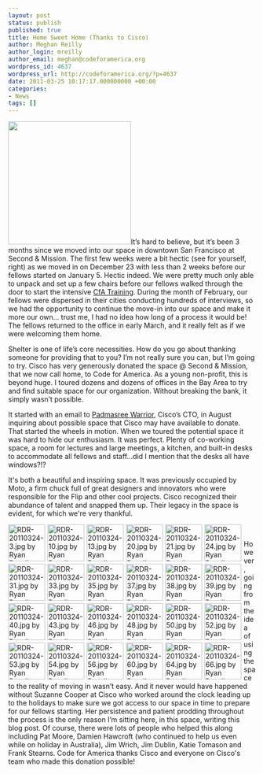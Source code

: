 ```yaml
---
layout: post
status: publish
published: true
title: Home Sweet Home (Thanks to Cisco)
author: Meghan Reilly
author_login: mreilly
author_email: meghan@codeforamerica.org
wordpress_id: 4637
wordpress_url: http://codeforamerica.org/?p=4637
date: 2011-03-25 10:17:17.000000000 +00:00
categories:
- News
tags: []
---
```

<img class="alignright" src="http://codeforamerica.org/img/crushed.jpg" alt="" width="250px" />It’s hard to believe, but it’s been 3 months since we moved into our space in downtown San Francisco at Second &amp; Mission. The first few weeks were a bit hectic (see for yourself, right) as we moved in on December 23 with less than 2 weeks before our fellows started on January 5. Hectic indeed. We were pretty much only able to unpack and set up a few chairs before our fellows walked through the door to start the intensive <a href="http://codeforamerica.org/the-2011-cfa-institute/">CfA Training</a>. During the month of February, our fellows were dispersed in their cities conducting hundreds of interviews, so we had the opportunity to continue the move-in into our space and make it more our own... trust me, I had no idea how long of a process it would be! The fellows returned to the office in early March, and it really felt as if we were welcoming them home.



Shelter is one of life’s core necessities. How do you go about thanking someone for providing that to you? I’m not really sure you can, but I’m going to try. Cisco has very generously donated the space @ Second &amp; Mission, that we now call home, to Code for America. As a young non-profit, this is beyond huge. I toured dozens and dozens of offices in the Bay Area to try and find suitable space for our organization. Without breaking the bank, it simply wasn’t possible.

<!--more-->

It started with an email to <a href="http://newsroom.cisco.com/dlls/execs/warrior-padmasree.html">Padmasree Warrior</a>, Cisco’s CTO, in August inquiring about possible space that Cisco may have available to donate. That started the wheels in motion. When we toured the potential space it was hard to hide our enthusiasm. It was perfect. Plenty of co-working space, a room for lectures and large meetings, a kitchen, and built-in desks to accommodate all fellows and staff...did I mention that the desks all have windows?!?



It's both a beautiful and inspiring space. It was previously occupied by Moto, a firm chuck full of great designers and innovators who were responsible for the Flip and other cool projects. Cisco recognized their abundance of talent and snapped them up. Their legacy in the space is evident, for which we're very thankful.

<div id="setThumbs" class="clearfix">

<div id="setThumbs-indv5556230721_div" class="setThumbs-indv"><span id="photo_thumb5556230721" class="photo_container pc_s"><a class="image_link" title="RDR-20110324-3.jpg by Ryan Resella" href="http://flickr.com/photos/lastminuteracer/5556230721/in/set-72157626216945817/"><img class="pc_img" src="http://farm6.static.flickr.com/5097/5556230721_dde073435d_s.jpg" border="0" alt="RDR-20110324-3.jpg by Ryan Resella" width="75" height="75" /></a></span></div>

<div id="setThumbs-indv5556816744_div" class="setThumbs-indv"><span id="photo_thumb5556816744" class="photo_container pc_s"><a class="image_link" title="RDR-20110324-10.jpg by Ryan Resella" href="http://flickr.com/photos/lastminuteracer/5556816744/in/set-72157626216945817/"><img class="pc_img" src="http://farm6.static.flickr.com/5259/5556816744_06a87725e4_s.jpg" border="0" alt="RDR-20110324-10.jpg by Ryan Resella" width="75" height="75" /></a></span></div>

<div id="setThumbs-indv5556817934_div" class="setThumbs-indv"><span id="photo_thumb5556817934" class="photo_container pc_s"><a class="image_link" title="RDR-20110324-13.jpg by Ryan Resella" href="http://flickr.com/photos/lastminuteracer/5556817934/in/set-72157626216945817/"><img class="pc_img" src="http://farm6.static.flickr.com/5174/5556817934_a1d591eded_s.jpg" border="0" alt="RDR-20110324-13.jpg by Ryan Resella" width="75" height="75" /></a></span></div>

<div id="setThumbs-indv5556234127_div" class="setThumbs-indv"><span id="photo_thumb5556234127" class="photo_container pc_s"><a class="image_link" title="RDR-20110324-20.jpg by Ryan Resella" href="http://flickr.com/photos/lastminuteracer/5556234127/in/set-72157626216945817/"><img class="pc_img" src="http://farm6.static.flickr.com/5181/5556234127_5e5365dcf7_s.jpg" border="0" alt="RDR-20110324-20.jpg by Ryan Resella" width="75" height="75" /></a></span></div>

<div id="setThumbs-indv5556235159_div" class="setThumbs-indv"><span id="photo_thumb5556235159" class="photo_container pc_s"><a class="image_link" title="RDR-20110324-21.jpg by Ryan Resella" href="http://flickr.com/photos/lastminuteracer/5556235159/in/set-72157626216945817/"><img class="pc_img" src="http://farm6.static.flickr.com/5099/5556235159_1ae99ac66a_s.jpg" border="0" alt="RDR-20110324-21.jpg by Ryan Resella" width="75" height="75" /></a></span></div>

<div id="setThumbs-indv5556821366_div" class="setThumbs-indv"><span id="photo_thumb5556821366" class="photo_container pc_s"><a class="image_link" title="RDR-20110324-24.jpg by Ryan Resella" href="http://flickr.com/photos/lastminuteracer/5556821366/in/set-72157626216945817/"><img class="pc_img" src="http://farm6.static.flickr.com/5099/5556821366_dd11b0fe15_s.jpg" border="0" alt="RDR-20110324-24.jpg by Ryan Resella" width="75" height="75" /></a></span></div>

<div id="setThumbs-indv5556239009_div" class="setThumbs-indv"><span id="photo_thumb5556239009" class="photo_container pc_s"><a class="image_link" title="RDR-20110324-31.jpg by Ryan Resella" href="http://flickr.com/photos/lastminuteracer/5556239009/in/set-72157626216945817/"><img class="pc_img" src="http://farm6.static.flickr.com/5139/5556239009_898da4c222_s.jpg" border="0" alt="RDR-20110324-31.jpg by Ryan Resella" width="75" height="75" /></a></span></div>

<div id="setThumbs-indv5556824792_div" class="setThumbs-indv"><span id="photo_thumb5556824792" class="photo_container pc_s"><a class="image_link" title="RDR-20110324-33.jpg by Ryan Resella" href="http://flickr.com/photos/lastminuteracer/5556824792/in/set-72157626216945817/"><img class="pc_img" src="http://farm6.static.flickr.com/5188/5556824792_9d277bb34c_s.jpg" border="0" alt="RDR-20110324-33.jpg by Ryan Resella" width="75" height="75" /></a></span></div>

<div id="setThumbs-indv5556825868_div" class="setThumbs-indv"><span id="photo_thumb5556825868" class="photo_container pc_s"><a class="image_link" title="RDR-20110324-35.jpg by Ryan Resella" href="http://flickr.com/photos/lastminuteracer/5556825868/in/set-72157626216945817/"><img class="pc_img" src="http://farm6.static.flickr.com/5264/5556825868_7fa21d8935_s.jpg" border="0" alt="RDR-20110324-35.jpg by Ryan Resella" width="75" height="75" /></a></span></div>

<div id="setThumbs-indv5556241985_div" class="setThumbs-indv"><span id="photo_thumb5556241985" class="photo_container pc_s"><a class="image_link" title="RDR-20110324-37.jpg by Ryan Resella" href="http://flickr.com/photos/lastminuteracer/5556241985/in/set-72157626216945817/"><img class="pc_img" src="http://farm6.static.flickr.com/5145/5556241985_0435e2d763_s.jpg" border="0" alt="RDR-20110324-37.jpg by Ryan Resella" width="75" height="75" /></a></span></div>

<div id="setThumbs-indv5556827802_div" class="setThumbs-indv"><span id="photo_thumb5556827802" class="photo_container pc_s"><a class="image_link" title="RDR-20110324-38.jpg by Ryan Resella" href="http://flickr.com/photos/lastminuteracer/5556827802/in/set-72157626216945817/"><img class="pc_img" src="http://farm6.static.flickr.com/5132/5556827802_7b5250d361_s.jpg" border="0" alt="RDR-20110324-38.jpg by Ryan Resella" width="75" height="75" /></a></span></div>

<div id="setThumbs-indv5556244089_div" class="setThumbs-indv"><span id="photo_thumb5556244089" class="photo_container pc_s"><a class="image_link" title="RDR-20110324-39.jpg by Ryan Resella" href="http://flickr.com/photos/lastminuteracer/5556244089/in/set-72157626216945817/"><img class="pc_img" src="http://farm6.static.flickr.com/5228/5556244089_b8981d3d63_s.jpg" border="0" alt="RDR-20110324-39.jpg by Ryan Resella" width="75" height="75" /></a></span></div>

<div id="setThumbs-indv5556244993_div" class="setThumbs-indv"><span id="photo_thumb5556244993" class="photo_container pc_s"><a class="image_link" title="RDR-20110324-40.jpg by Ryan Resella" href="http://flickr.com/photos/lastminuteracer/5556244993/in/set-72157626216945817/"><img class="pc_img" src="http://farm6.static.flickr.com/5057/5556244993_6c1b81892e_s.jpg" border="0" alt="RDR-20110324-40.jpg by Ryan Resella" width="75" height="75" /></a></span></div>

<div id="setThumbs-indv5556830844_div" class="setThumbs-indv"><span id="photo_thumb5556830844" class="photo_container pc_s"><a class="image_link" title="RDR-20110324-43.jpg by Ryan Resella" href="http://flickr.com/photos/lastminuteracer/5556830844/in/set-72157626216945817/"><img class="pc_img" src="http://farm6.static.flickr.com/5016/5556830844_9acbb080dd_s.jpg" border="0" alt="RDR-20110324-43.jpg by Ryan Resella" width="75" height="75" /></a></span></div>

<div id="setThumbs-indv5556247045_div" class="setThumbs-indv"><span id="photo_thumb5556247045" class="photo_container pc_s"><a class="image_link" title="RDR-20110324-46.jpg by Ryan Resella" href="http://flickr.com/photos/lastminuteracer/5556247045/in/set-72157626216945817/"><img class="pc_img" src="http://farm6.static.flickr.com/5141/5556247045_251bae56ae_s.jpg" border="0" alt="RDR-20110324-46.jpg by Ryan Resella" width="75" height="75" /></a></span></div>

<div id="setThumbs-indv5556248199_div" class="setThumbs-indv"><span id="photo_thumb5556248199" class="photo_container pc_s"><a class="image_link" title="RDR-20110324-48.jpg by Ryan Resella" href="http://flickr.com/photos/lastminuteracer/5556248199/in/set-72157626216945817/"><img class="pc_img" src="http://farm6.static.flickr.com/5264/5556248199_dbed1e1298_s.jpg" border="0" alt="RDR-20110324-48.jpg by Ryan Resella" width="75" height="75" /></a></span></div>

<div id="setThumbs-indv5556249071_div" class="setThumbs-indv"><span id="photo_thumb5556249071" class="photo_container pc_s"><a class="image_link" title="RDR-20110324-50.jpg by Ryan Resella" href="http://flickr.com/photos/lastminuteracer/5556249071/in/set-72157626216945817/"><img class="pc_img" src="http://farm6.static.flickr.com/5184/5556249071_039d917659_s.jpg" border="0" alt="RDR-20110324-50.jpg by Ryan Resella" width="75" height="75" /></a></span></div>

<div id="setThumbs-indv5556835076_div" class="setThumbs-indv"><span id="photo_thumb5556835076" class="photo_container pc_s"><a class="image_link" title="RDR-20110324-52.jpg by Ryan Resella" href="http://flickr.com/photos/lastminuteracer/5556835076/in/set-72157626216945817/"><img class="pc_img" src="http://farm6.static.flickr.com/5252/5556835076_4a687e0fb4_s.jpg" border="0" alt="RDR-20110324-52.jpg by Ryan Resella" width="75" height="75" /></a></span></div>

<div id="setThumbs-indv5556251069_div" class="setThumbs-indv"><span id="photo_thumb5556251069" class="photo_container pc_s"><a class="image_link" title="RDR-20110324-53.jpg by Ryan Resella" href="http://flickr.com/photos/lastminuteracer/5556251069/in/set-72157626216945817/"><img class="pc_img" src="http://farm6.static.flickr.com/5014/5556251069_0b97806124_s.jpg" border="0" alt="RDR-20110324-53.jpg by Ryan Resella" width="75" height="75" /></a></span></div>

<div id="setThumbs-indv5556836986_div" class="setThumbs-indv"><span id="photo_thumb5556836986" class="photo_container pc_s"><a class="image_link" title="RDR-20110324-54.jpg by Ryan Resella" href="http://flickr.com/photos/lastminuteracer/5556836986/in/set-72157626216945817/"><img class="pc_img" src="http://farm6.static.flickr.com/5261/5556836986_7a4cc88f3d_s.jpg" border="0" alt="RDR-20110324-54.jpg by Ryan Resella" width="75" height="75" /></a></span></div>

<div id="setThumbs-indv5556252839_div" class="setThumbs-indv"><span id="photo_thumb5556252839" class="photo_container pc_s"><a class="image_link" title="RDR-20110324-56.jpg by Ryan Resella" href="http://flickr.com/photos/lastminuteracer/5556252839/in/set-72157626216945817/"><img class="pc_img" src="http://farm6.static.flickr.com/5227/5556252839_956299c863_s.jpg" border="0" alt="RDR-20110324-56.jpg by Ryan Resella" width="75" height="75" /></a></span></div>

<div id="setThumbs-indv5556253909_div" class="setThumbs-indv"><span id="photo_thumb5556253909" class="photo_container pc_s"><a class="image_link" title="RDR-20110324-60.jpg by Ryan Resella" href="http://flickr.com/photos/lastminuteracer/5556253909/in/set-72157626216945817/"><img class="pc_img" src="http://farm6.static.flickr.com/5180/5556253909_e03e3a41ca_s.jpg" border="0" alt="RDR-20110324-60.jpg by Ryan Resella" width="75" height="75" /></a></span></div>

<div id="setThumbs-indv5556254893_div" class="setThumbs-indv"><span id="photo_thumb5556254893" class="photo_container pc_s"><a class="image_link" title="RDR-20110324-64.jpg by Ryan Resella" href="http://flickr.com/photos/lastminuteracer/5556254893/in/set-72157626216945817/"><img class="pc_img" src="http://farm6.static.flickr.com/5102/5556254893_d9d75674de_s.jpg" border="0" alt="RDR-20110324-64.jpg by Ryan Resella" width="75" height="75" /></a></span></div>

<div id="setThumbs-indv5556840780_div" class="setThumbs-indv"><span id="photo_thumb5556840780" class="photo_container pc_s"><a class="image_link" title="RDR-20110324-66.jpg by Ryan Resella" href="http://flickr.com/photos/lastminuteracer/5556840780/in/set-72157626216945817/"><img class="pc_img" src="http://farm6.static.flickr.com/5029/5556840780_dd5d1ab69f_s.jpg" border="0" alt="RDR-20110324-66.jpg by Ryan Resella" width="75" height="75" /></a></span></div>

&nbsp;



</div>

<style> .pc_img {float: left; margin-right: 5px; margin-bottom: 5px;} </style>However, going from the idea of using the space to the reality of moving in wasn’t easy. And it never would have happened without Suzanne Cooper at Cisco who worked around the clock leading up to the holidays to make sure we got access to our space in time to prepare for our fellows starting. Her persistence and patient prodding throughout the process is the only reason I’m sitting here, in this space, writing this blog post. Of course, there were lots of people who helped this along including Pat Moore, Damien Hawcroft (who continued to help us even while on holiday in Australia), Jim Wrich, Jim Dublin, Katie Tomason and Frank Stearns. Code for America thanks Cisco and everyone on Cisco's team who made this donation possible!
